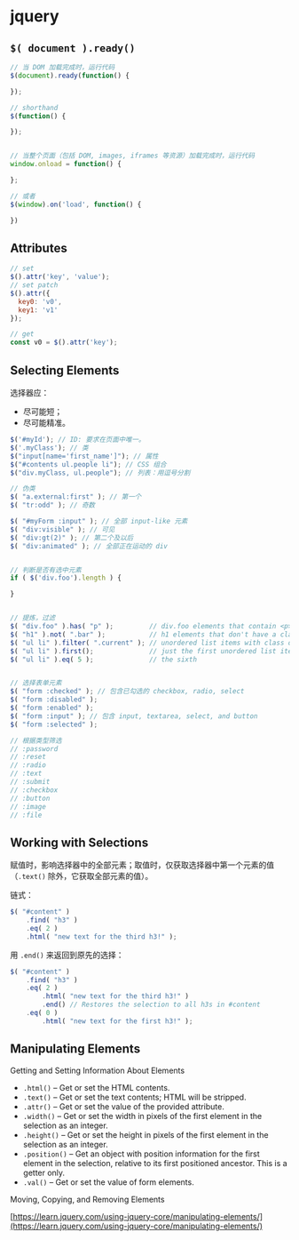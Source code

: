 # jquery

## `$( document ).ready()`

```javascript
// 当 DOM 加载完成时，运行代码
$(document).ready(function() {

});

// shorthand
$(function() {

});


// 当整个页面（包括 DOM, images, iframes 等资源）加载完成时，运行代码
window.onload = function() {

};

// 或者
$(window).on('load', function() {

})
```

## Attributes

```javascript
// set
$().attr('key', 'value');
// set patch
$().attr({
  key0: 'v0',
  key1: 'v1'
});

// get
const v0 = $().attr('key');
```

## Selecting Elements

选择器应：

* 尽可能短；
* 尽可能精准。

```javascript
$('#myId'); // ID: 要求在页面中唯一。
$('.myClass'); // 类
$("input[name='first_name']"); // 属性
$("#contents ul.people li"); // CSS 组合
$("div.myClass, ul.people"); // 列表：用逗号分割

// 伪类
$( "a.external:first" ); // 第一个
$( "tr:odd" ); // 奇数

$( "#myForm :input" ); // 全部 input-like 元素
$( "div:visible" ); // 可见
$( "div:gt(2)" ); // 第二个及以后
$( "div:animated" ); // 全部正在运动的 div


// 判断是否有选中元素
if ( $('div.foo').length ) {

}


// 提炼，过滤
$( "div.foo" ).has( "p" );         // div.foo elements that contain <p> tags
$( "h1" ).not( ".bar" );           // h1 elements that don't have a class of bar
$( "ul li" ).filter( ".current" ); // unordered list items with class of current
$( "ul li" ).first();              // just the first unordered list item
$( "ul li" ).eq( 5 );              // the sixth


// 选择表单元素
$( "form :checked" ); // 包含已勾选的 checkbox, radio, select
$( "form :disabled" );
$( "form :enabled" );
$( "form :input" ); // 包含 input, textarea, select, and button
$( "form :selected" );

// 根据类型筛选
// :password
// :reset
// :radio
// :text
// :submit
// :checkbox
// :button
// :image
// :file
```

## Working with Selections

赋值时，影响选择器中的全部元素；取值时，仅获取选择器中第一个元素的值（`.text()` 除外，它获取全部元素的值）。

链式：

```javascript
$( "#content" )
    .find( "h3" )
    .eq( 2 )
    .html( "new text for the third h3!" );
```

用 `.end()` 来返回到原先的选择：

```javascript
$( "#content" )
    .find( "h3" )
    .eq( 2 )
        .html( "new text for the third h3!" )
        .end() // Restores the selection to all h3s in #content
    .eq( 0 )
        .html( "new text for the first h3!" );
```

## Manipulating Elements

Getting and Setting Information About Elements

* `.html()` – Get or set the HTML contents.
* `.text()` – Get or set the text contents; HTML will be stripped.
* `.attr()` – Get or set the value of the provided attribute.
* `.width()` – Get or set the width in pixels of the first element in the selection as an integer.
* `.height()` – Get or set the height in pixels of the first element in the selection as an integer.
* `.position()` – Get an object with position information for the first element in the selection, relative to its first positioned ancestor. This is a getter only.
* `.val()` – Get or set the value of form elements.

Moving, Copying, and Removing Elements

[https://learn.jquery.com/using-jquery-core/manipulating-elements/](https://learn.jquery.com/using-jquery-core/manipulating-elements/)

